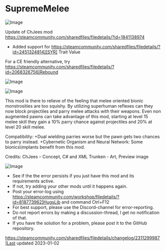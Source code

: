 # SupremeMelee

![Image](https://i.imgur.com/buuPQel.png)

Update of ChJees mod
https://steamcommunity.com/sharedfiles/filedetails/?id=1841138974

- Added support for https://steamcommunity.com/sharedfiles/filedetails/?id=2451324814][SYR] Trait Value

For a CE friendly alternative, try https://steamcommunity.com/sharedfiles/filedetails/?id=2068326756]Rebound

![Image](https://i.imgur.com/pufA0kM.png)

	
![Image](https://i.imgur.com/Z4GOv8H.png)

This mod is there to relieve of the feeling that melee oriented bionic monstrosities are too squishy. By utilizing superhuman reflexes can they now block projectiles and parry melee attacks with their weapons.
Even non augmented pawns can take advantage of this mod, starting at level 15 melee skill they gain a 10% parry chance against projectiles and 20% at level 20 skill melee.

Compatibility:
+Dual wielding parries worse but the pawn gets two chances to parry instead.
+Cybernetic Organism and Neural Network: Some bionics\implants benefit from this mod.

Credits:
ChJees – Concept, C# and XML
Trunken - Art, Preview image

![Image](https://i.imgur.com/PwoNOj4.png)



-  See if the the error persists if you just have this mod and its requirements active.
-  If not, try adding your other mods until it happens again.
-  Post your error-log using https://steamcommunity.com/workshop/filedetails/?id=818773962]HugsLib and command Ctrl+F12
-  For best support, please use the Discord-channel for error-reporting.
-  Do not report errors by making a discussion-thread, I get no notification of that.
-  If you have the solution for a problem, please post it to the GitHub repository.




https://steamcommunity.com/sharedfiles/filedetails/changelog/2311299987]Last updated 2023-01-02
